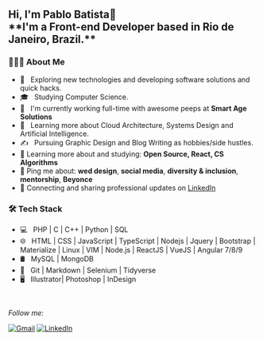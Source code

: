 <h2> Hi, I'm Pablo Batista👋 </br>
 **I'm a Front-end Developer based in Rio de Janeiro, Brazil.**
</h2>


<h3> 👨🏻‍💻 About Me </h3>

- 🤔 &nbsp; Exploring new technologies and developing software solutions and quick hacks.
- 🎓 &nbsp; Studying Computer Science.
- 💼 &nbsp; I'm currently working full-time with awesome peeps at **Smart Age Solutions**
- 🌱 &nbsp; Learning more about Cloud Architecture, Systems Design and Artificial Intelligence.
- ✍️ &nbsp; Pursuing Graphic Design and Blog Writing as hobbies/side hustles.
- 🌱 Learning more about and studying: **Open Source, React, CS Algorithms**
- 💬 Ping me about: **wed design**, **social media**, **diversity & inclusion**, **mentorship**, **Beyonce**
- 💼 Connecting and sharing professional updates on <a href="https://www.linkedin.com/in/pablo-batista-16a7a7180/">LinkedIn</a>

<h3>🛠 Tech Stack</h3>

- 💻 &nbsp; PHP | C | C++ | Python | SQL 
- 🌐 &nbsp; HTML | CSS | JavaScript | TypeScript | Nodejs | Jquery | Bootstrap | Materialize | Linux | VIM | Node.js | ReactJS | VueJS | Angular 7/8/9
- 🛢 &nbsp; MySQL | MongoDB
- 🔧 &nbsp; Git | Markdown | Selenium | Tidyverse
- 🖥 &nbsp; Illustrator| Photoshop | InDesign

<br/>

<i>Follow me:</i><br>

[![Gmail](https://img.shields.io/badge/-GMAIL-D14836?style=for-the-badge&logo=gmail&logoColor=white)](mailto:pablohrbatista@gmail.com)
[![LinkedIn](https://img.shields.io/badge/-LINKEDIN-0077B5?style=for-the-badge&logo=linkedin&logoColor=white)](https://www.linkedin.com/in/pablo-batista-16a7a7180/)

